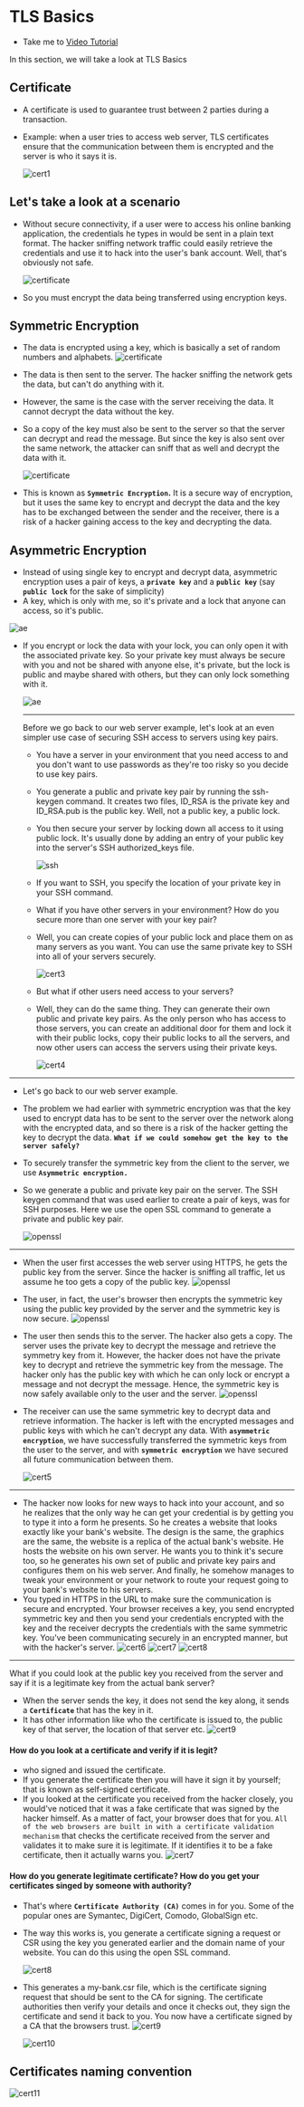 # TLS Basics

- Take me to [Video Tutorial](https://kodekloud.com/topic/tls-basics/)

In this section, we will take a look at TLS Basics

## Certificate

- A certificate is used to guarantee trust between 2 parties during a transaction.
- Example: when a user tries to access web server, TLS certificates ensure that the communication between them is encrypted and the server is who it says it is.
  
  ![cert1](../../images/cert1.PNG)

## Let's take a look at a scenario

- Without secure connectivity, if a user were to access his online banking application, the credentials he types in would be sent in a plain text format. The hacker sniffing network traffic could easily retrieve the credentials and use it to hack into the user's bank account. Well, that's obviously not safe.
  
  ![certificate](../../images/certificate.PNG)
- So you must encrypt the data being transferred using encryption keys.

## Symmetric Encryption

- The data is encrypted using a key, which is basically a set of random numbers and alphabets.
  ![certificate](../../images/se1.png)
- The data is then sent to the server. The hacker sniffing the network gets the data, but can't do anything with it.
- However, the same is the case with the server receiving the data. It cannot decrypt the data without the key.
- So a copy of the key must also be sent to the server so that the server can decrypt and read the message. But since the key is also sent over the same network, the attacker can sniff that as well and decrypt the data with it.
  
  ![certificate](../../images/se2.png)
- This is known as **`Symmetric Encryption`.** It is a secure way of encryption, but it uses the same key to encrypt and decrypt the data and the key has to be exchanged between the sender and the receiver, there is a risk of a hacker gaining access to the key and decrypting the data.

## Asymmetric Encryption

- Instead of using single key to encrypt and decrypt data, asymmetric encryption uses a pair of keys, a **`private key`** and a **`public key`** (say **`public lock`** for the sake of simplicity)
- A key, which is only with me, so it's private and a lock that anyone can access, so it's public.

![ae](../../images/ae1.png)

- If you encrypt or lock the data with your lock, you can only open it with the associated private key. So your private key must always be secure with you and not be shared with anyone else, it's private, but the lock is public and maybe shared with others, but they can only lock something with it.
  
  ![ae](../../images/ae2.png)
  
  ---
  
  Before we go back to our web server example, let's look at an even simpler use case of securing SSH access to servers using key pairs.
  
  - You have a server in your environment that you need access to and you don't want to use passwords as they're too risky so you decide to use key pairs.
  - You generate a public and private key pair by running the ssh-keygen command. It creates two files, ID_RSA is the private key and ID_RSA.pub is the public key. Well, not a public key, a public lock.
  - You then secure your server by locking down all access to it using public lock. It's usually done by adding an entry of your public key into the server's SSH authorized_keys file.
    
    ![ssh](../../images/ssh1.png)
  - If you want to SSH, you specify the location of your private key in your SSH command.
  - What if you have other servers in your environment? How do you secure more than one server with your key pair?
  - Well, you can create copies of your public lock and place them on as many servers as you want. You can use the same private key to SSH into all of your servers securely.
    
    ![cert3](../../images/cert3.PNG)
  - But what if other users need access to your servers?
  - Well, they can do the same thing. They can generate their own public and private key pairs. As the only person who has access to those servers, you can create an additional door for them and lock it with their public locks, copy their public locks to all the servers, and now other users can access the servers using their private keys.
    
    ![cert4](../../images/cert4.PNG)

---

- Let's go back to our web server example.
- The problem we had earlier with symmetric encryption was that the key used to encrypt data has to be sent to the server over the network along with the encrypted data, and so there is a risk of the hacker getting the key to decrypt the data.
  **`What if we could somehow get the key to the server safely?`**
- To securely transfer the symmetric key from the client to the server, we use **`Asymmetric encryption.`**
- So we generate a public and private key pair on the server. The SSH keygen command that was used earlier to create a pair of keys, was for SSH purposes. Here we use the open SSL command to generate a private and public key pair.
  
  ![openssl](../../images/openssl.png)

---

- When the user first accesses the web server using HTTPS, he gets the public key from the server. Since the hacker is sniffing all traffic, let us assume he too gets a copy of the public key.
  ![openssl](../../images/ssl.png)
- The user, in fact, the user's browser then encrypts the symmetric key using the public key provided by the server and the symmetric key is now secure.
  ![openssl](../../images/ssl1.png)
- The user then sends this to the server. The hacker also gets a copy. The server uses the private key to decrypt the message and retrieve the symmetry key from it. However, the hacker does not have the private key to decrypt and retrieve the symmetric key from the message. The hacker only has the public key with which he can only lock or encrypt a message and not decrypt the message. Hence, the symmetric key is now safely available only to the user and the server.
  ![openssl](../../images/ssl2.png)
- The receiver can use the same symmetric key to decrypt data and retrieve information. The hacker is left with the encrypted messages and public keys with which he can't decrypt any data. With **`asymmetric encryption`**, we have successfully transferred the symmetric keys from the user to the server, and with **`symmetric encryption`** we have secured all future communication between them.
  
  ![cert5](../../images/cert5.PNG)

---

- The hacker now looks for new ways to hack into your account, and so he realizes that the only way he can get your credential is by getting you to type it into a form he presents. So he creates a website that looks exactly like your bank's website. The design is the same, the graphics are the same, the website is a replica of the actual bank's website. He hosts the website on his own server. He wants you to think it's secure too, so he generates his own set of public and private key pairs and configures them on his web server. And finally, he somehow manages to tweak your environment or your network to route your request going to your bank's website to his servers.
- You typed in HTTPS in the URL to make sure the communication is secure and encrypted. Your browser receives a key, you send encrypted symmetric key and then you send your credentials encrypted with the key and the receiver decrypts the credentials with the same symmetric key. You've been communicating securely in an encrypted manner, but with the hacker's server.
  ![cert6](../../images/ssl4.png)
  ![cert7](../../images/ssl5.png)
  ![cert8](../../images/ssl3.png)

---

What if you could look at the public key you received from the server and say if it is a legitimate key from the actual bank server?

- When the server sends the key, it does not send the key along, it sends a **`Certificate`** that has the key in it.
- It has other information like who the certificate is issued to, the public key of that server, the location of that server etc.
  ![cert9](../../images/cert.png)

#### How do you look at a certificate and verify if it is legit?

- who signed and issued the certificate.
- If you generate the certificate then you will have it sign it by yourself; that is known as self-signed certificate.
- If you looked at the certificate you received from the hacker closely, you would've noticed that it was a fake certificate that was signed by the hacker himself. As a matter of fact, your browser does that for you. `All of the web browsers are built in with a certificate validation mechanism` that checks the certificate received from the server and validates it to make sure it is legitimate. If it identifies it to be a fake certificate, then it actually warns you.
  ![cert7](../../images/cert7.PNG)

#### How do you generate legitimate certificate? How do you get your certificates singed by someone with authority?

- That's where **`Certificate Authority (CA)`** comes in for you. Some of the popular ones are Symantec, DigiCert, Comodo, GlobalSign etc.
- The way this works is, you generate a certificate signing a request or CSR using the key you generated earlier and the domain name of your website. You can do this using the open SSL command.
  
  ![cert8](../../images/cert8.PNG)
- This generates a my-bank.csr file, which is the certificate signing request that should be sent to the CA for signing. The certificate authorities then verify your details and once it checks out, they sign the certificate and send it back to you. You now have a certificate signed by a CA that the browsers trust.
  ![cert9](../../images/cert9.PNG)
  
  ![cert10](../../images/cert10.PNG)


## Certificates naming convention

![cert11](../../images/cert11.PNG)

